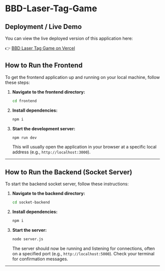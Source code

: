 # BBD-Laser-Tag-Game

## Deployment / Live Demo

You can view the live deployed version of this application here:

👉 [BBD Laser Tag Game on Vercel](https://vercel.com/mignonerasmus-projects/bbd-laser-tag-game)

## How to Run the Frontend

To get the frontend application up and running on your local machine, follow these steps:

1.  **Navigate to the frontend directory:**
    ```bash
    cd frontend
    ```
2.  **Install dependencies:**
    ```bash
    npm i
    ```
3.  **Start the development server:**
    ```bash
    npm run dev
    ```
    This will usually open the application in your browser at a specific local address (e.g., `http://localhost:3000`).

---

## How to Run the Backend (Socket Server)

To start the backend socket server, follow these instructions:

1.  **Navigate to the backend directory:**
    ```bash
    cd socket-backend
    ```
2.  **Install dependencies:**
    ```bash
    npm i
    ```
3.  **Start the server:**
    ```bash
    node server.js
    ```
    The server should now be running and listening for connections, often on a specified port (e.g., `http://localhost:5000`). Check your terminal for confirmation messages.

---